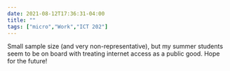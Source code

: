 ```yaml
---
date: 2021-08-12T17:36:31-04:00
title: ""
tags: ["micro","Work","ICT 202"]
---
```

Small sample size (and very non-representative), but my summer students seem to be on board with treating internet access as a public good. Hope for the future!
